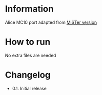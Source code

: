# Information
Alice MC10 port adapted from [MiSTer version](https://github.com/MiSTer-devel/AliceMC10_MiSTer)

# How to run
No extra files are needed

# Changelog
- 0.1. Initial release
